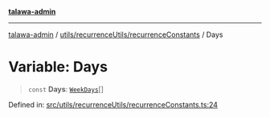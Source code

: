 [**talawa-admin**](../../../../README.md)

***

[talawa-admin](../../../../README.md) / [utils/recurrenceUtils/recurrenceConstants](../README.md) / Days

# Variable: Days

> `const` **Days**: [`WeekDays`](../../recurrenceTypes/enumerations/WeekDays.md)[]

Defined in: [src/utils/recurrenceUtils/recurrenceConstants.ts:24](https://github.com/gautam-divyanshu/talawa-admin/blob/334f0f7773e45df65600a1da08d00c41806347e4/src/utils/recurrenceUtils/recurrenceConstants.ts#L24)
